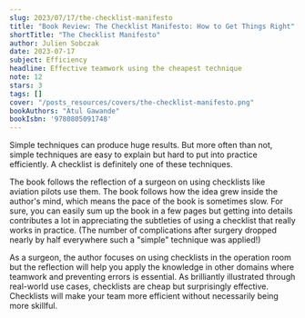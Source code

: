 ```yaml
---
slug: 2023/07/17/the-checklist-manifesto
title: "Book Review: The Checklist Manifesto: How to Get Things Right"
shortTitle: "The Checklist Manifesto"
author: Julien Sobczak
date: 2023-07-17
subject: Efficiency
headline: Effective teamwork using the cheapest technique
note: 12
stars: 3
tags: []
cover: "/posts_resources/covers/the-checklist-manifesto.png"
bookAuthors: "Atul Gawande"
bookIsbn: '9780805091748'
---
```


Simple techniques can produce huge results. But more often than not, simple techniques are easy to explain but hard to put into practice efficiently. A checklist is definitely one of these techniques.

The book follows the reflection of a surgeon on using checklists like aviation pilots use them. The book follows how the idea grew inside the author's mind, which means the pace of the book is sometimes slow. For sure, you can easily sum up the book in a few pages but getting into details contributes a lot in appreciating the subtleties of using a checklist that really works in practice. (The number of complications after surgery dropped nearly by half everywhere such a "simple" technique was applied!)

As a surgeon, the author focuses on using checklists in the operation room but the reflection will help you apply the knowledge in other domains where teamwork and preventing errors is essential. As brilliantly illustrated through real-world use cases, checklists are cheap but surprisingly effective. Checklists will make your team more efficient without necessarily being more skillful.
